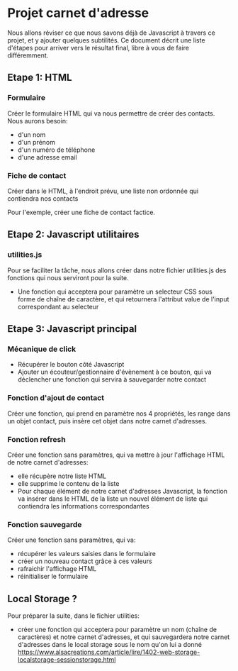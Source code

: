 # Projet carnet d'adresse

Nous allons réviser ce que nous savons déjà de Javascript à travers ce projet, et y ajouter quelques subtilités.
Ce document décrit une liste d'étapes pour arriver vers le résultat final, libre à vous de faire différemment.

## Etape 1: HTML

### Formulaire

Créer le formulaire HTML qui va nous permettre de créer des contacts. Nous aurons besoin:
- d'un nom
- d'un prénom
- d'un numéro de téléphone
- d'une adresse email

### Fiche de contact

Créer dans le HTML, à l'endroit prévu, une liste non ordonnée qui contiendra nos contacts

Pour l'exemple, créer une fiche de contact factice.

## Etape 2: Javascript utilitaires


### utilities.js

Pour se faciliter la tâche, nous allons créer dans notre fichier utilities.js des fonctions qui nous serviront pour la suite.

- Une fonction qui acceptera pour paramètre un selecteur CSS sous forme de chaîne de caractère, et qui retournera l'attribut value de l'input correspondant au selecteur


## Etape 3: Javascript principal

### Mécanique de click

- Récupérer le bouton côté Javascript
- Ajouter un écouteur/gestionnaire d'évènement à ce bouton, qui va déclencher une fonction qui servira à sauvegarder notre contact

### Fonction d'ajout de contact

Créer une fonction, qui prend en paramètre nos 4 propriétés, les range dans un objet contact, puis insère cet objet dans notre carnet d'adresses.


### Fonction refresh

Créer une fonction sans paramètres, qui va mettre à jour l'affichage HTML de notre carnet d'adresses:
- elle récupère notre liste HTML
- elle supprime le contenu de la liste
- Pour chaque élément de notre carnet d'adresses Javascript, la fonction va insérer dans le HTML de la liste un nouvel élément de liste qui contiendra les informations correspondantes

### Fonction sauvegarde

Créer une fonction sans paramètres, qui va:

- récupérer les valeurs saisies dans le formulaire
- créer un nouveau contact grâce à ces valeurs
- rafraichir l'affichage HTML
- réinitialiser le formulaire

## Local Storage ?

Pour préparer la suite, dans le fichier utilities:

- créer une fonction qui acceptera pour paramètre un nom (chaîne de caractères) et notre carnet d'adresses, et qui sauvegardera notre carnet d'adresses dans le local storage sous le nom qu'on lui a donné
https://www.alsacreations.com/article/lire/1402-web-storage-localstorage-sessionstorage.html